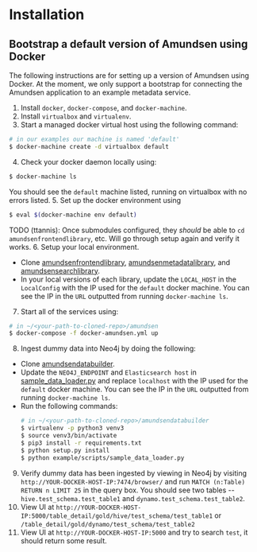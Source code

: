 # Installation

## Bootstrap a default version of Amundsen using Docker
The following instructions are for setting up a version of Amundsen using Docker. At the moment, we only support a bootstrap for connecting the Amundsen application to an example metadata service.

1. Install `docker`, `docker-compose`, and `docker-machine`.
2. Install `virtualbox` and `virtualenv`.
3. Start a managed docker virtual host using the following command:
```bash
# in our examples our machine is named 'default'
$ docker-machine create -d virtualbox default
```
4. Check your docker daemon locally using:
```bash
$ docker-machine ls
```
  You should see the `default` machine listed, running on virtualbox with no errors listed.
5. Set up the docker environment using
```bash
$ eval $(docker-machine env default)
```
TODO (ttannis): Once submodules configured, they _should_ be able to `cd amundsenfrontendlibrary`, etc. Will go through setup again and verify it works.
6. Setup your local environment.
  * Clone [amundsenfrontendlibrary](https://github.com/lyft/amundsenfrontendlibrary), [amundsenmetadatalibrary](https://github.com/lyft/amundsenmetadatalibrary), and [amundsensearchlibrary](https://github.com/lyft/amundsensearchlibrary).
  * In your local versions of each library, update the `LOCAL_HOST` in the `LocalConfig` with the IP used for the `default` docker machine. You can see the IP in the `URL` outputted from running `docker-machine ls`.
7. Start all of the services using:
```bash
# in ~/<your-path-to-cloned-repo>/amundsen
$ docker-compose -f docker-amundsen.yml up
```
8. Ingest dummy data into Neo4j by doing the following:
  * Clone [amundsendatabuilder](https://github.com/lyft/amundsendatabuilder).
  * Update the `NEO4J_ENDPOINT` and `Elasticsearch host` in [sample_data_loader.py](https://github.com/lyft/amundsendatabuilder/blob/master/example/scripts/sample_data_loader.py) and replace `localhost` with the IP used for the `default` docker machine. You can see the IP in the `URL` outputted from running `docker-machine ls`.
  * Run the following commands:
    ```bash
    # in ~/<your-path-to-cloned-repo>/amundsendatabuilder
    $ virtualenv -p python3 venv3
    $ source venv3/bin/activate  
    $ pip3 install -r requirements.txt
    $ python setup.py install      
    $ python example/scripts/sample_data_loader.py
    ```
9. Verify dummy data has been ingested by viewing in Neo4j by visiting `http://YOUR-DOCKER-HOST-IP:7474/browser/` and run `MATCH (n:Table) RETURN n LIMIT 25` in the query box. You should see two tables -- `hive.test_schema.test_table1` and `dynamo.test_schema.test_table2`.
10. View UI at `http://YOUR-DOCKER-HOST-IP:5000/table_detail/gold/hive/test_schema/test_table1` or `/table_detail/gold/dynamo/test_schema/test_table2`
11. View UI at `http://YOUR-DOCKER-HOST-IP:5000` and try to search `test`, it should return some result.
